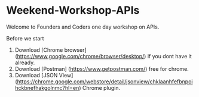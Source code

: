 # Weekend-Workshop-APIs
Welcome to Founders and Coders one day workshop on APIs.

Before we start
1. Download [Chrome browser] (https://www.google.com/chrome/browser/desktop/) if you dont have it already.
2. Download [Postman] (https://www.getpostman.com/) free for chrome.
3. Download [JSON View] (https://chrome.google.com/webstore/detail/jsonview/chklaanhfefbnpoihckbnefhakgolnmc?hl=en) Chrome plugin.
